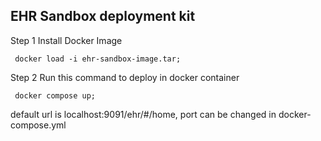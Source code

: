 ## EHR Sandbox deployment kit 
Step 1 Install Docker Image
```
 docker load -i ehr-sandbox-image.tar;
```

Step 2 Run this command to deploy in docker container
```
 docker compose up;
```

default url is localhost:9091/ehr/#/home, port can be changed in docker-compose.yml